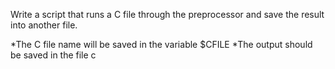 Write a script that runs a C file through the preprocessor and save the result into another file.

*The C file name will be saved in the variable $CFILE
*The output should be saved in the file c
